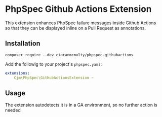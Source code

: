 # PhpSpec Github Actions Extension

This extension enhances PhpSpec failure messages inside Github Actions so that they can be displayed inline on a Pull Request as annotations.

## Installation

`composer require --dev ciaranmcnulty/phpspec-githubactions`

Add the followig to your project's `phpspec.yaml`:

```yaml
extensions:
    Cjm\PhpSpec\GithubActionsExtension ~
```

## Usage

The extension autodetects it is in a GA environment, so no further action is needed
